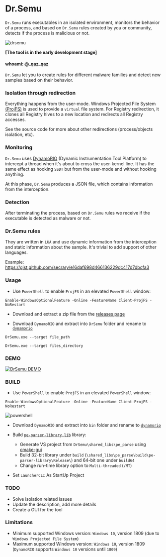 # Dr.Semu

`Dr.Semu` runs executables in an isolated environment, monitors the behavior of a process, and based on `Dr.Semu` rules created by you or community, detects if the process is malicious or not.

![drsemu](https://user-images.githubusercontent.com/16405698/63102891-837e2900-bf6b-11e9-8fb3-13f371ff44f7.png)


**[The tool is in the early development stage]**
#### whoami: [@_qaz_qaz](https://twitter.com/_qaz_qaz)

`Dr.Semu` let you to create rules for different malware families and detect new samples based on their behavior.


### Isolation through redirection

Everything happens from the user-mode. Windows Projected File System [(ProjFS)](https://docs.microsoft.com/en-us/windows/win32/projfs/projected-file-system) is used to provide a `virtual` file system. For Registry redirection, it clones all Registry hives to a new location and redirects all Registry accesses.

See the source code for more about other redirections (process/objects isolation, etc).

### Monitoring

`Dr.Semu` uses [DynamoRIO](https://github.com/DynamoRIO/dynamorio) (Dynamic Instrumentation Tool Platform) to intercept a thread when it's about to cross the user-kernel line. It has the same effect as hooking `SSDT` but from the user-mode and without hooking anything.

At this phase, `Dr.Semu` produces a JSON file, which contains information from the interception.

### Detection

After terminating the process, based on `Dr.Semu` rules we receive if the executable is detected as malware or not.

### Dr.Semu rules

They are written in `LUA` and use dynamic information from the interception and static information about the sample. It's trivial to add support of other languages.

Example: https://gist.github.com/secrary/e16daf698d466136229dc417d7dbcfa3

### Usage

- Use `PowerShell` to enable `ProjFS` in an elevated `PowerShell` window:

`Enable-WindowsOptionalFeature -Online -FeatureName Client-ProjFS -NoRestart`

- Download and extract a zip file from the [releases page](https://github.com/secrary/DrSemu/releases)

- Download `DynamoRIO` and extract into `DrSemu` folder and rename to [`dynamorio`](https://github.com/DynamoRIO/dynamorio/releases)


`DrSemu.exe --target file_path`

`DrSemu.exe --target files_directory`


### DEMO

[![DrSemu DEMO](https://user-images.githubusercontent.com/16405698/63061859-36a43f00-bee6-11e9-8b51-f053dfe2ec54.PNG)](https://www.youtube.com/watch?v=Ylfv8EFffoY "DrSemu Detection - DEMO")

### BUILD
* Use `PowerShell` to enable `ProjFS` in an elevated `PowerShell` window:

`Enable-WindowsOptionalFeature -Online -FeatureName Client-ProjFS -NoRestart`

![powershell](https://user-images.githubusercontent.com/16405698/63098792-35fdbe00-bf63-11e9-8dec-0ae08c43fca1.PNG)


* Download `DynamoRIO` and extract into `bin` folder and rename to [`dynamorio`](https://github.com/DynamoRIO/dynamorio/releases)

* Build [`pe-parser-library.lib`](https://github.com/trailofbits/pe-parse) library:
  - Generate VS project from `DrSemu\shared_libs\pe_parse` using [cmake-gui](https://cmake.org/download/)
  - Build 32-bit library under `build` (`\shared_libs\pe_parse\build\pe-parser-library\Release\`) and 64-bit one under `build64`
  - Change run-time library option to `Multi-threaded` (`/MT`)

* Set `LauncherCLI` As StartUp Project


### TODO

- Solve isolation related issues
- Update the description, add more details
- Create a GUI for the tool

### Limitations

- Minimum supported Windows version: `Windows 10`, version 1809 (due to `Windows Projected File System`)
- Maximum supported Windows version: `Windows 10`, version 1809 (`DynamoRIO` supports `Windows 10` versions until `1809`)
